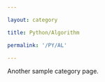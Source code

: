 ```yaml
---

layout: category

title: Python/Algorithm

permalink: '/PY/AL'

---
```


Another sample category page.
